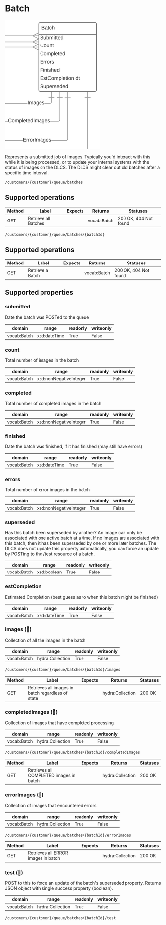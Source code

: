 # Batch

![](batch.png)

Represents a submitted job of images. Typically you'd interact with this while it is being processed, or to update your internal systems with the status of images on the DLCS. The DLCS might clear out old batches after a specific time interval.

`/customers/{customer}/queue/batches`

## Supported operations


| Method | Label                | Expects | Returns     | Statuses              |
|--------|----------------------|---------|-------------|-----------------------|
| GET    | Retrieve all Batches |         | vocab:Batch | 200 OK, 404 Not found |


`/customers/{customer}/queue/batches/{batchId}`

## Supported operations


| Method | Label            | Expects | Returns     | Statuses              |
|--------|------------------|---------|-------------|-----------------------|
| GET    | Retrieve a Batch |         | vocab:Batch | 200 OK, 404 Not found |


## Supported properties


### submitted

Date the batch was POSTed to the queue


| domain      | range        | readonly | writeonly |
|-------------|--------------|----------|-----------|
| vocab:Batch | xsd:dateTime | True     | False     |


### count

Total number of images in the batch


| domain      | range                  | readonly | writeonly |
|-------------|------------------------|----------|-----------|
| vocab:Batch | xsd:nonNegativeInteger | True     | False     |


### completed

Total number of completed images in the batch


| domain      | range                  | readonly | writeonly |
|-------------|------------------------|----------|-----------|
| vocab:Batch | xsd:nonNegativeInteger | True     | False     |


### finished

Date the batch was finished, if it has finished (may still have errors)


| domain      | range        | readonly | writeonly |
|-------------|--------------|----------|-----------|
| vocab:Batch | xsd:dateTime | True     | False     |


### errors

Total number of error images in the batch


| domain      | range                  | readonly | writeonly |
|-------------|------------------------|----------|-----------|
| vocab:Batch | xsd:nonNegativeInteger | True     | False     |


### superseded

Has this batch been superseded by another? An image can only be associated with one active batch at a time. If no images are associated with this batch, then it has been superseded by one or more later batches. The DLCS does not update this property automatically, you can force an update by POSTing to the /test resource of a batch.


| domain      | range       | readonly | writeonly |
|-------------|-------------|----------|-----------|
| vocab:Batch | xsd:boolean | True     | False     |


### estCompletion

Estimated Completion (best guess as to when this batch might be finished)


| domain      | range        | readonly | writeonly |
|-------------|--------------|----------|-----------|
| vocab:Batch | xsd:dateTime | True     | False     |


### images (🔗)

Collection of all the images in the batch


| domain      | range            | readonly | writeonly |
|-------------|------------------|----------|-----------|
| vocab:Batch | hydra:Collection | True     | False     |


`/customers/{customer}/queue/batches/{batchId}/images`


| Method | Label                                             | Expects | Returns          | Statuses |
|--------|---------------------------------------------------|---------|------------------|----------|
| GET    | Retrieves all images in batch regardless of state |         | hydra:Collection | 200 OK   |


### completedImages (🔗)

Collection of images that have completed processing


| domain      | range            | readonly | writeonly |
|-------------|------------------|----------|-----------|
| vocab:Batch | hydra:Collection | True     | False     |


<!-- call fails -->
`/customers/{customer}/queue/batches/{batchId}/completedImages`


| Method | Label                                   | Expects | Returns          | Statuses |
|--------|-----------------------------------------|---------|------------------|----------|
| GET    | Retrieves all COMPLETED images in batch |         | hydra:Collection | 200 OK   |


### errorImages (🔗)

Collection of images that encountered errors


| domain      | range            | readonly | writeonly |
|-------------|------------------|----------|-----------|
| vocab:Batch | hydra:Collection | True     | False     |


<!-- call fails -->
`/customers/{customer}/queue/batches/{batchId}/errorImages`


| Method | Label                               | Expects | Returns          | Statuses |
|--------|-------------------------------------|---------|------------------|----------|
| GET    | Retrieves all ERROR images in batch |         | hydra:Collection | 200 OK   |


### test (🔗)

POST to this to force an update of the batch's superseded property. Returns JSON object with single success property (boolean). 


| domain      | range            | readonly | writeonly |
|-------------|------------------|----------|-----------|
| vocab:Batch | hydra:Collection | True     | False     |


`/customers/{customer}/queue/batches/{batchId}/test`

